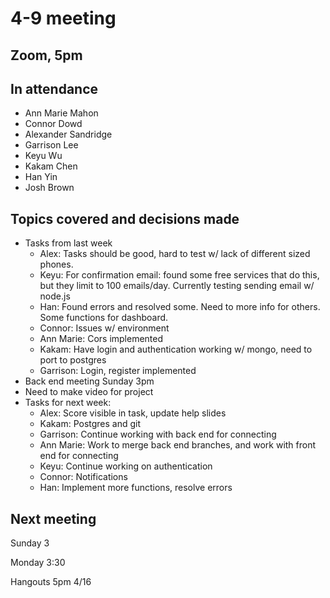 # 4-9 meeting

## Zoom, 5pm

## In attendance

- Ann Marie Mahon
- Connor Dowd
- Alexander Sandridge
- Garrison Lee
- Keyu Wu
- Kakam Chen
- Han Yin
- Josh Brown

## Topics covered and decisions made

- Tasks from last week
  - Alex: Tasks should be good, hard to test w/ lack of different sized phones.
  - Keyu: For confirmation email: found some free services that do this, but they limit to 100 emails/day.  Currently testing sending email w/ node.js
  - Han: Found errors and resolved some.  Need to more info for others.  Some functions for dashboard.
  - Connor: Issues w/ environment
  - Ann Marie: Cors implemented
  - Kakam: Have login and authentication working w/ mongo, need to port to postgres
  - Garrison: Login, register implemented
- Back end meeting Sunday 3pm
- Need to make video for project
- Tasks for next week:
  - Alex: Score visible in task, update help slides
  - Kakam: Postgres and git
  - Garrison: Continue working with back end for connecting
  - Ann Marie: Work to merge back end branches, and work with front end for connecting
  - Keyu: Continue working on authentication
  - Connor: Notifications
  - Han: Implement more functions, resolve errors

## Next meeting

Sunday 3

Monday 3:30

Hangouts 5pm 4/16
